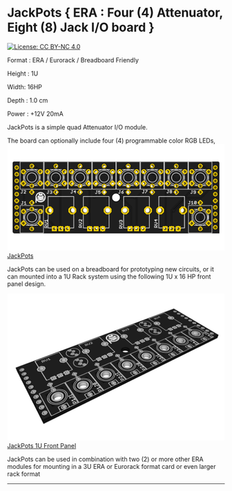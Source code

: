 # JackPots { ERA : Four (4) Attenuator, Eight (8) Jack I/O board }

[![License: CC BY-NC 4.0](https://img.shields.io/badge/License-CC%20BY--NC%204.0-lightgrey.svg)](https://creativecommons.org/licenses/by-nc/4.0/)

Format : ERA / Eurorack / Breadboard Friendly

Height : 1U 

Width: 16HP

Depth : 1.0 cm

Power : +12V 20mA

JackPots is a simple quad Attenuator I/O module.

The board can optionally include four (4) programmable color RGB LEDs,
[![thingSoC JackPots](https://github.com/PatternAgents/JackPots/blob/master/JackPots/images/JackPots_top.png?raw=true)JackPots](https://github.com/patternagents/JackPots)

JackPots can be used on a breadboard for prototyping new circuits,
or it can mounted into a 1U Rack system using the following 1U x 16 HP front panel design.

[![JackPots 1U Front Panel](https://github.com/PatternAgents/JackPots/blob/master/JackPots/images/JackPots_iso.png?raw=true)JackPots 1U Front Panel](https://github.com/patternagents/JackPots)

JackPots can be used in combination with two (2) or more other ERA modules
for mounting in a 3U ERA or Eurorack format card or even larger rack format

---------------------------------------

